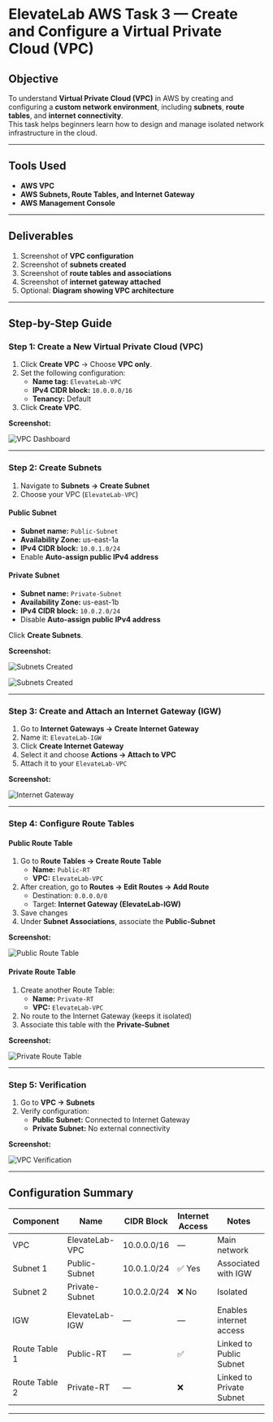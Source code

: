 # ElevateLab AWS Task 3 — Create and Configure a Virtual Private Cloud (VPC)

## Objective
To understand **Virtual Private Cloud (VPC)** in AWS by creating and configuring a **custom network environment**, including **subnets**, **route tables**, and **internet connectivity**.  
This task helps beginners learn how to design and manage isolated network infrastructure in the cloud.

---

## Tools Used
- **AWS VPC**  
- **AWS Subnets, Route Tables, and Internet Gateway**  
- **AWS Management Console**  

---

## Deliverables
1. Screenshot of **VPC configuration**  
2. Screenshot of **subnets created**  
3. Screenshot of **route tables and associations**  
4. Screenshot of **internet gateway attached**  
5. Optional: **Diagram showing VPC architecture**

---

## Step-by-Step Guide

### Step 1: Create a New Virtual Private Cloud (VPC)
1. Click **Create VPC** → Choose **VPC only**.  
2. Set the following configuration:
   - **Name tag:** `ElevateLab-VPC`  
   - **IPv4 CIDR block:** `10.0.0.0/16`  
   - **Tenancy:** Default  
3. Click **Create VPC**.

**Screenshot:**

![VPC Dashboard](Assets/VPC-Dashboard.png)

---

### Step 2: Create Subnets

1. Navigate to **Subnets → Create Subnet**  
2. Choose your VPC (`ElevateLab-VPC`)  

#### Public Subnet
* **Subnet name:** `Public-Subnet`  
* **Availability Zone:** us-east-1a  
* **IPv4 CIDR block:** `10.0.1.0/24`  
* Enable **Auto-assign public IPv4 address**  

#### Private Subnet
* **Subnet name:** `Private-Subnet`  
* **Availability Zone:** us-east-1b  
* **IPv4 CIDR block:** `10.0.2.0/24`  
* Disable **Auto-assign public IPv4 address**  

Click **Create Subnets**.

**Screenshot:** 

![Subnets Created](Assets/SubnetsPublic.png)


![Subnets Created](Assets/SubnetsPvt.png)

---

### Step 3: Create and Attach an Internet Gateway (IGW)
1. Go to **Internet Gateways → Create Internet Gateway**  
2. Name it: `ElevateLab-IGW`  
3. Click **Create Internet Gateway**  
4. Select it and choose **Actions → Attach to VPC**  
5. Attach it to your `ElevateLab-VPC`

**Screenshot:**  

![Internet Gateway](Assets/Internet-Gateway.png)

---

### Step 4: Configure Route Tables

#### Public Route Table
1. Go to **Route Tables → Create Route Table**  
   - **Name:** `Public-RT`  
   - **VPC:** `ElevateLab-VPC`  
2. After creation, go to **Routes → Edit Routes → Add Route**  
   - Destination: `0.0.0.0/0`  
   - Target: **Internet Gateway (ElevateLab-IGW)**  
3. Save changes  
4. Under **Subnet Associations**, associate the **Public-Subnet**  

**Screenshot:**

![Public Route Table](Assets/Public-Route-Table.png)

#### Private Route Table
1. Create another Route Table:  
   - **Name:** `Private-RT`  
   - **VPC:** `ElevateLab-VPC`  
2. No route to the Internet Gateway (keeps it isolated)  
3. Associate this table with the **Private-Subnet**  

**Screenshot:**  

![Private Route Table](Assets/Private-Route-Table.png)

---

### Step 5: Verification
1. Go to **VPC → Subnets**  
2. Verify configuration:  
   * **Public Subnet:** Connected to Internet Gateway  
   * **Private Subnet:** No external connectivity  

**Screenshot:**  

![VPC Verification](Assets/VPC-Created.png)

---

## Configuration Summary

| Component     | Name           | CIDR Block  | Internet Access | Notes                    |
| ------------- | -------------- | ----------- | --------------- | ------------------------ |
| VPC           | ElevateLab-VPC | 10.0.0.0/16 | —               | Main network             |
| Subnet 1      | Public-Subnet  | 10.0.1.0/24 | ✅ Yes           | Associated with IGW      |
| Subnet 2      | Private-Subnet | 10.0.2.0/24 | ❌ No            | Isolated                 |
| IGW           | ElevateLab-IGW | —           | —               | Enables internet access  |
| Route Table 1 | Public-RT      | —           | ✅               | Linked to Public Subnet  |
| Route Table 2 | Private-RT     | —           | ❌               | Linked to Private Subnet |

---
